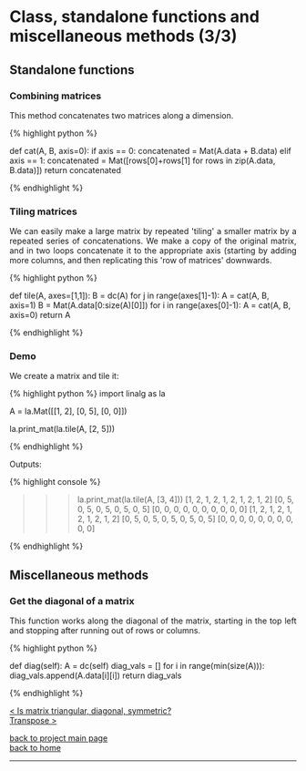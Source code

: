 # Class, standalone functions and miscellaneous methods (3/3)
## Standalone functions
### Combining matrices
<div style="text-align: justify">
<p>This method concatenates two matrices along a dimension.</p>
</div>

{% highlight python %}

def cat(A, B, axis=0):
    if axis == 0:
        concatenated = Mat(A.data + B.data)
    elif axis == 1:
        concatenated = Mat([rows[0]+rows[1] for rows in zip(A.data, B.data)])
    return concatenated

{% endhighlight %}

### Tiling matrices
<div style="text-align: justify">
<p>We can easily make a large matrix by repeated 'tiling' a smaller matrix by a
repeated series of concatenations. We make a copy of the original matrix, and
in two loops concatenate it to the appropriate axis (starting by adding more
columns, and then replicating this 'row of matrices' downwards.</p>
</div>

{% highlight python %}

def tile(A, axes=[1,1]):
    B = dc(A)
    for j in range(axes[1]-1):
        A = cat(A, B, axis=1)
    B = Mat(A.data[0:size(A)[0]])
    for i in range(axes[0]-1):
        A = cat(A, B, axis=0)
    return A

{% endhighlight %}

### Demo
<div style="text-align: justify">
<p>We create a matrix and tile it:</p>
</div>

{% highlight python %}
import linalg as la

A = la.Mat([[1, 2],
            [0, 5],
            [0, 0]])

la.print_mat(la.tile(A, [2, 5]))

{% endhighlight %}

Outputs:

{% highlight console %}

>>> la.print_mat(la.tile(A, [3, 4]))
[1, 2, 1, 2, 1, 2, 1, 2, 1, 2]
[0, 5, 0, 5, 0, 5, 0, 5, 0, 5]
[0, 0, 0, 0, 0, 0, 0, 0, 0, 0]
[1, 2, 1, 2, 1, 2, 1, 2, 1, 2]
[0, 5, 0, 5, 0, 5, 0, 5, 0, 5]
[0, 0, 0, 0, 0, 0, 0, 0, 0, 0]

{% endhighlight %}

## Miscellaneous methods
### Get the diagonal of a matrix
<div style="text-align: justify">
<p>This function works along the diagonal of the matrix, starting in the top
left and stopping after running out of rows or columns.</p>
</div>

{% highlight python %}

def diag(self):
    A = dc(self)
    diag_vals = []
    for i in range(min(size(A))):
        diag_vals.append(A.data[i][i])
    return diag_vals

{% endhighlight %}

[< Is matrix triangular, diagonal, symmetric?](./class_and_standalone_functions_-_sq_tri_diag_sym.md)\
[Transpose >](./transpose.md)

[back to project main page](./numpy_from_scratch.md)\
[back to home](../index.md)

---
<script src="https://utteranc.es/client.js"
        repo="Matt-A-Bennett/Matt-A-Bennett.github.io"
        issue-term="https://matt-a-bennett.github.io/numpy_from_scratch/class_and_standalone_functions.html"
        theme="github-light"
        crossorigin="anonymous"
        async>
</script>

